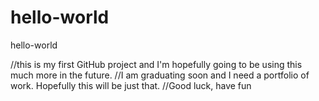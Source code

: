 # hello-world
hello-world

//this is my first GitHub project and I'm hopefully going to be using this much more in the future.
//I am graduating soon and I need a portfolio of work. Hopefully this will be just that.
//Good luck, have fun
